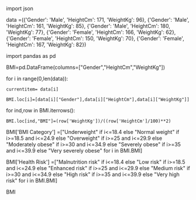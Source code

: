 import json

data =({'Gender': 'Male', 'HeightCm': 171, 'WeightKg': 96},
 {'Gender': 'Male', 'HeightCm': 161, 'WeightKg': 85},
 {'Gender': 'Male', 'HeightCm': 180, 'WeightKg': 77},
 {'Gender': 'Female', 'HeightCm': 166, 'WeightKg': 62},
 {'Gender': 'Female', 'HeightCm': 150, 'WeightKg': 70},
 {'Gender': 'Female', 'HeightCm': 167, 'WeightKg': 82})
 
import pandas as pd

BMI=pd.DataFrame(columns=["Gender","HeightCm","WeightKg"])

for i in range(0,len(data)):

    currentitem= data[i]
    
    BMI.loc[i]=[data[i]["Gender"],data[i]["HeightCm"],data[i]["WeightKg"]]
    
for ind,row in BMI.iterrows():

    BMI.loc[ind,"BMI"]=(row['WeightKg'])/((row['HeightCm']/100)**2)
    
BMI['BMI Category'] =["Underweight" if i<=18.4 else "Normal weight" if i>=18.5 and i<=24.9 else "Overweight" if i>=25 and i<=29.9 else "Moderately obese" if i>=30 and i<=34.9 else "Severely obese" if i>=35 and i<=39.9 else "Very severely obese" for i in BMI.BMI]

BMI['Health Risk'] =["Malnutrition risk" if i<=18.4 else "Low risk" if i>=18.5 and i<=24.9 else "Enhanced risk" if i>=25 and i<=29.9 else "Medium risk" if i>=30 and i<=34.9 else "High risk" if i>=35 and i<=39.9 else "Very high risk" for i in BMI.BMI]

BMI
